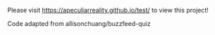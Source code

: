 Please visit https://apeculiarreality.github.io/test/ to view this project!

Code adapted from allisonchuang/buzzfeed-quiz
